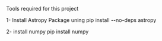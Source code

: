 

Tools required for this project

1- Install Astropy Package uning 
      pip install --no-deps astropy
      
2- install numpy
      pip install numpy
      
